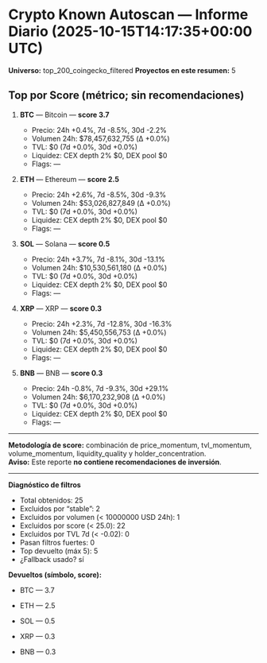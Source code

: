 # Crypto Known Autoscan — Informe Diario (2025-10-15T14:17:35+00:00 UTC)

**Universo:** top_200_coingecko_filtered
**Proyectos en este resumen:** 5

## Top por Score (métrico; sin recomendaciones)

1. **BTC** — Bitcoin — **score 3.7**
   - Precio: 24h +0.4%, 7d -8.5%, 30d -2.2%
   - Volumen 24h: $78,457,632,755 (Δ +0.0%)
   - TVL: $0 (7d +0.0%, 30d +0.0%)
   - Liquidez: CEX depth 2% $0, DEX pool $0
   - Flags: —

2. **ETH** — Ethereum — **score 2.5**
   - Precio: 24h +2.6%, 7d -8.5%, 30d -9.3%
   - Volumen 24h: $53,026,827,849 (Δ +0.0%)
   - TVL: $0 (7d +0.0%, 30d +0.0%)
   - Liquidez: CEX depth 2% $0, DEX pool $0
   - Flags: —

3. **SOL** — Solana — **score 0.5**
   - Precio: 24h +3.7%, 7d -8.1%, 30d -13.1%
   - Volumen 24h: $10,530,561,180 (Δ +0.0%)
   - TVL: $0 (7d +0.0%, 30d +0.0%)
   - Liquidez: CEX depth 2% $0, DEX pool $0
   - Flags: —

4. **XRP** — XRP — **score 0.3**
   - Precio: 24h +2.3%, 7d -12.8%, 30d -16.3%
   - Volumen 24h: $5,450,556,753 (Δ +0.0%)
   - TVL: $0 (7d +0.0%, 30d +0.0%)
   - Liquidez: CEX depth 2% $0, DEX pool $0
   - Flags: —

5. **BNB** — BNB — **score 0.3**
   - Precio: 24h -0.8%, 7d -9.3%, 30d +29.1%
   - Volumen 24h: $6,170,232,908 (Δ +0.0%)
   - TVL: $0 (7d +0.0%, 30d +0.0%)
   - Liquidez: CEX depth 2% $0, DEX pool $0
   - Flags: —


---

**Metodología de score:** combinación de price_momentum, tvl_momentum, volume_momentum, liquidity_quality y holder_concentration.  
**Aviso:** Este reporte **no contiene recomendaciones de inversión**.


---
**Diagnóstico de filtros**

- Total obtenidos: 25
- Excluidos por “stable”: 2
- Excluidos por volumen (< 10000000 USD 24h): 1
- Excluidos por score (< 25.0): 22
- Excluidos por TVL 7d (< -0.02): 0
- Pasan filtros fuertes: 0
- Top devuelto (máx 5): 5
- ¿Fallback usado? sí


**Devueltos (símbolo, score):**

- BTC — 3.7

- ETH — 2.5

- SOL — 0.5

- XRP — 0.3

- BNB — 0.3


